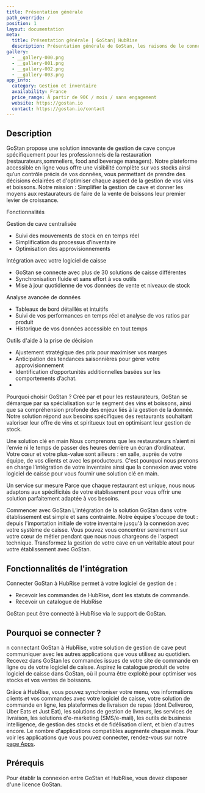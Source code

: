 ```yaml
---
title: Présentation générale
path_override: /
position: 1
layout: documentation
meta:
  title: Présentation générale | GoStan| HubRise
  description: Présentation générale de GoStan, les raisons de le connecter à HubRise et fonctionnalités de l'intégration avec HubRise. Synchronisez et analysez vos données.
gallery:
  - __gallery-000.png
  - __gallery-001.png
  - __gallery-002.png
  - __gallery-003.png
app_info:
  category: Gestion et inventaire
  availability: France
  price_range: À partir de 90€ / mois / sans engagement
  website: https://gostan.io
  contact: https://gostan.io/contact
---
```


## Description

GoStan propose une solution innovante de gestion de cave conçue spécifiquement pour les professionnels de la restauration (restaurateurs,sommeliers, food and beverage managers).
Notre plateforme accessible en ligne vous offre une visibilité complète sur vos stocks ainsi qu’un contrôle précis de vos données, vous permettant de prendre des décisions éclairées et d'optimiser chaque aspect de la gestion de vos vins et boissons.
Notre mission : Simplifier la gestion de cave et donner les moyens aux restaurateurs de faire de la vente de boissons leur premier levier de croissance.

Fonctionnalités

Gestion de cave centralisée
- Suivi des mouvements de stock en en temps réel
- Simplification du processus d’inventaire 
- Optimisation des approvisionnements

Intégration avec votre logiciel de caisse
- GoStan se connecte avec plus de 30 solutions de caisse différentes
- Synchronisation fluide et sans effort à vos outils
- Mise à jour quotidienne de vos données de vente et niveaux de stock

Analyse avancée de données
- Tableaux de bord détaillés et intuitifs
- Suivi de vos performances en temps réel et analyse de vos ratios par produit
- Historique de vos données accessible en tout temps

Outils d'aide à la prise de décision
- Ajustement stratégique des prix pour maximiser vos marges
- Anticipation des tendances saisonnières pour gérer votre approvisionnement
- Identification d’opportunités additionnelles basées sur les comportements d’achat.
- 
Pourquoi choisir GoStan ?
Créé par et pour les restaurateurs, GoStan se démarque par sa spécialisation sur le segment des vins et boissons, ainsi que sa compréhension profonde des enjeux liés à la gestion de la donnée. Notre solution répond aux besoins spécifiques des restaurants souhaitant valoriser leur offre de vins et spiritueux tout en optimisant leur gestion de stock.

Une solution clé en main
Nous comprenons que les restaurateurs n’aient ni l’envie ni le temps de passer des heures derrière un écran d’ordinateur. Votre cœur et votre plus-value sont ailleurs : en salle, auprès de votre équipe, de vos clients et avec les producteurs. C'est pourquoi nous prenons en charge l’intégration de votre inventaire ainsi que la connexion avec votre logiciel de caisse pour vous fournir une solution clé en main.

Un service sur mesure
Parce que chaque restaurant est unique, nous nous adaptons aux spécificités de votre établissement pour vous offrir une solution parfaitement adaptée à vos besoins.

Commencer avec GoStan
L’intégration de la solution GoStan dans votre établissement est simple et sans contrainte. Notre équipe s'occupe de tout : depuis l'importation initiale de votre inventaire jusqu'à la connexion avec votre système de caisse. Vous pouvez vous concentrer sereinement sur votre cœur de métier pendant que nous nous chargeons de l'aspect technique.
Transformez la gestion de votre cave en un véritable atout pour votre établissement avec GoStan.


## Fonctionnalités de l'intégration

Connecter GoStan à HubRise permet à votre logiciel de gestion de :
- Recevoir les commandes de HubRise, dont les statuts de commande.
- Recevoir un catalogue de HubRise

GoStan peut être connecté à HubRise via le support de GoStan.

## Pourquoi se connecter ?

n connectant GoStan à HubRise, votre solution de gestion de cave peut communiquer avec les autres applications que vous utilisez au quotidien.
Recevez dans GoStan les commandes issues de votre site de commande en ligne ou de votre logiciel de caisse.
Aspirez le catalogue produit de votre logiciel de caisse dans GoStan, où il pourra être exploité pour optimiser vos stocks et vos ventes de boissons.

Grâce à HubRise, vous pouvez synchroniser votre menu, vos informations clients et vos commandes avec votre logiciel de caisse, votre solution de commande en ligne, les plateformes de livraison de repas (dont Deliveroo, Uber Eats et Just Eat), les solutions de gestion de livreurs, les services de livraison, les solutions d'e-marketing (SMS/e-mail), les outils de business intelligence, de gestion des stocks et de fidélisation client, et bien d'autres encore. Le nombre d'applications compatibles augmente chaque mois. Pour voir les applications que vous pouvez connecter, rendez-vous sur notre [page Apps](/apps).

## Prérequis

Pour établir la connexion entre GoStan et HubRise, vous devez disposer d'une licence GoStan.
